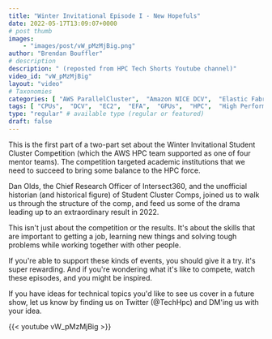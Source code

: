 ```yaml
---
title: "Winter Invitational Episode I - New Hopefuls"
date: 2022-05-17T13:09:07+0000
# post thumb
images:
    - "images/post/vW_pMzMjBig.png"
author: "Brendan Bouffler"
# description
description: " (reposted from HPC Tech Shorts Youtube channel)"
video_id: "vW_pMzMjBig"
layout: "video"
# Taxonomies
categories: [ "AWS ParallelCluster",  "Amazon NICE DCV",  "Elastic Fabric Adapter",  "Life Sciences", ]
tags: [ "CPUs",  "DCV",  "EC2",  "EFA",  "GPUs",  "HPC",  "High Performance Computing",  "Lustre",  "MPI",  "ParallelCluster",  "Schedulers",  "Storage",  "autoscaling",  "bioinformatics",  "cloud computing",  "elastic",  "elastic fabric adapter",  "infiniband",  "scientific computing",  "technical computing",  "tightly-coupled",  "virtualization",  "vizualization",  "techshorts", ]
type: "regular" # available type (regular or featured)
draft: false
---
```


This is the first part of a two-part set about the Winter Invitational Student Cluster Competition (which the AWS HPC team supported as one of four mentor teams). The competition targeted academic institutions that we need to succeed to bring some balance to the HPC force.

Dan Olds, the Chief Research Officer of Intersect360, and the unofficial historian (and historical figure) of Student Cluster Comps, joined us to walk us through the structure of the comp, and feed us some of the drama leading up to an extraordinary result in 2022. 

This isn't just about the competition or the results. It's about the skills that are important to getting a job, learning new things and solving tough problems while working together with other people.

If you're able to support these kinds of events, you should give it a try. it's super rewarding. And if you're wondering what it's like to compete, watch these episodes, and you might be inspired.

If you have ideas for technical topics you'd like to see us cover in a future show, let us know by finding us on Twitter (@TechHpc) and DM'ing us with your idea.

{{< youtube vW_pMzMjBig >}}
